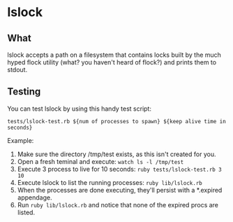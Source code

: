 # lslock

## What
lslock accepts a path on a filesystem that contains locks built by the much hyped flock utility (what? you haven't heard of flock?) and prints them to stdout.

## Testing
You can test lslock by using this handy test script: 

```tests/lslock-test.rb ${num of processes to spawn} ${keep alive time in seconds}```

Example: 

1. Make sure the directory /tmp/test exists, as this isn't created for you.
1. Open a fresh teminal and execute: ```watch ls -l /tmp/test```
1. Execute 3 process to live for 10 seconds: ```ruby tests/lslock-test.rb 3 10```
1. Execute lslock to list the running processes: ```ruby lib/lslock.rb```
1. When the processes are done executing, they'll persist with a *.expired appendage. 
1. Run ```ruby lib/lslock.rb``` and notice that none of the expired procs are listed.




